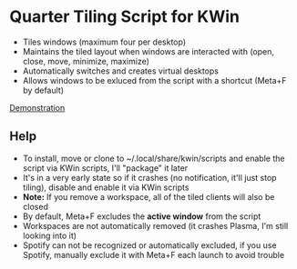 # Quarter Tiling Script for KWin
- Tiles windows (maximum four per desktop)
- Maintains the tiled layout when windows are interacted with (open, close, move, minimize, maximize)
- Automatically switches and creates virtual desktops
- Allows windows to be exluced from the script with a shortcut (Meta+F by default)

[Demonstration](https://gfycat.com/TintedRepentantKawala)


## Help
- To install, move or clone to ~/.local/share/kwin/scripts and enable the script via KWin scripts, I'll "package" it later
- It's in a very early state so if it crashes (no notification, it'll just stop tiling), disable and enable it via KWin scripts
- **Note:** If you remove a workspace, all of the tiled clients will also be closed
- By default, Meta+F excludes the **active window** from the script
- Workspaces are not automatically removed (it crashes Plasma, I'm still looking into it)
- Spotify can not be recognized or automatically excluded, if you use Spotify, manually exclude it with Meta+F each launch to avoid trouble
